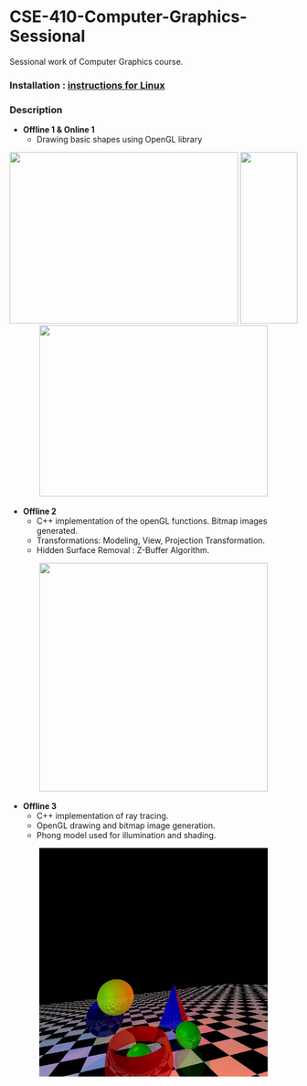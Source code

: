# CSE-410-Computer-Graphics-Sessional

Sessional work of Computer Graphics course.

### Installation : [instructions for Linux](https://github.com/ramisa2108/CSE-410-Computer-Graphics-Sessional/blob/main/OpenGL%20Setup%20(Linux).txt) 

### Description

* **Offline 1 & Online 1**
  - Drawing basic shapes using OpenGL library
 <p align="center">
<img src="https://github.com/ramisa2108/CSE-410-Computer-Graphics-Sessional/blob/main/Offline%201/Sample_Output_1.png" width="400" height="300"/>
<img src="https://img.freepik.com/free-vector/two-way-black-arrow-art-illustration_56104-735.jpg?w=2000" width="100" height="300"/>
<img src="https://github.com/ramisa2108/CSE-410-Computer-Graphics-Sessional/blob/main/Offline%201/Sample_Output_2.png" width="400" height="300" />
</p>

* **Offline 2**
  - C++ implementation of the openGL functions. Bitmap images generated.
  - Transformations: Modeling, View, Projection Transformation.
  - Hidden Surface Removal : Z-Buffer Algorithm.
<p align="center">
<img src="https://github.com/ramisa2108/CSE-410-Computer-Graphics-Sessional/blob/main/Offline%202/Sample_Output.bmp" width="400" height="400" />
</p>
 
* **Offline 3**
  - C++ implementation of ray tracing.
  - OpenGL drawing and bitmap image generation.
  - Phong model used for illumination and shading.
<p align="center">
<img src="https://github.com/ramisa2108/CSE-410-Computer-Graphics-Sessional/blob/main/Offline%203/Sample_Output.bmp" width="400" height="400"/>
</p>
